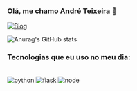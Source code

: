 ### Olá, me chamo André Teixeira 👋

[![Blog](https://img.shields.io/badge/LinkedIn-0077B5?style=for-the-badge&logo=linkedin&logoColor=white)](https://www.linkedin.com/in/andre-gustavo-7203992bb/)

![Anurag's GitHub stats](https://github-readme-stats.vercel.app/api?username=Ghust27&show_icons=true&theme=tokyonight)

### Tecnologias que eu uso no meu dia:

<div style = "display: inline_block"><br/>
    <img align = "center" alt="python" src="https://img.shields.io/badge/Python-3776AB?style=for-the-badge&logo=python&logoColor=white">
    <img align = "center" alt="flask" src="https://img.shields.io/badge/Flask-000000?style=for-the-badge&logo=flask&logoColor=white">
    <img align = "center" alt="node" src="https://img.shields.io/badge/Node.js-43853D?style=for-the-badge&logo=node.js&logoColor=white">
</div>
